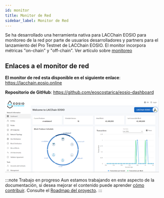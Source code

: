 ```yaml
---
id: monitor
title: Monitor de Red
sidebar_label: Monitor de Red
---
```


Se ha desarrollado una herramienta nativa para LACChain EOSIO para monitoreo de la red por parte de usuarios desarrolladores y partners para el lanzamiento del Pro Testnet de LACChain EOSIO. El monitor incorpora métricas "on-chain" y "off-chain". Ver artículo sobre [monitoreo](../monitoreo)

## Enlaces a el monitor de red

**El monitor de red esta disponible en el siguiente enlace**: https://lacchain.eosio.online

**Repositorio de GitHub**: https://github.com/eoscostarica/eosio-dashboard

![Monitor de red](/img/docs/monitor.png)

:::note Trabajo en progreso
Aun estamos trabajando en este aspecto de la documentación, si desea mejorar el contenido puede aprender [cómo contribuir](../guias/contribuir). Consulte el [Roadmap del proyecto](../roadmap).
:::
